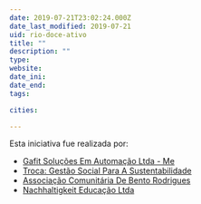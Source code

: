 ```yaml
---
date: 2019-07-21T23:02:24.000Z
date_last_modified: 2019-07-21
uid: rio-doce-ativo
title: ""
description: ""
type: 
website: 
date_ini: 
date_end: 
tags:

cities: 

---
```


Esta iniciativa fue realizada por:

- [Gafit Soluções Em Automação Ltda - Me](/i/gafit-solucões-em-automacão-ltda-me.html)
- [Troca: Gestão Social Para A Sustentabilidade](/i/troca-gestão-social-para-a-sustentabilidade.html)
- [Associação Comunitária De Bento Rodrigues](/i/associacão-comunitaria-de-bento-rodrigues.html)
- [Nachhaltigkeit Educação Ltda](/i/nachhaltigkeit-educacão-ltda.html)
